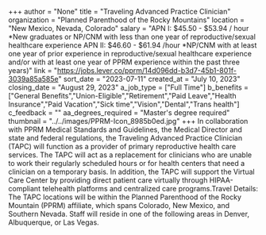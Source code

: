 +++
author = "None"
title = "Traveling Advanced Practice Clinician"
organization = "Planned Parenthood of the Rocky Mountains"
location = "New Mexico, Nevada, Colorado"
salary = "APN I: $45.50 - $53.94 / hour *New graduates or NP/CNM with less than one year of reproductive/sexual healthcare experience APN II: $46.60 - $61.94 /hour *NP/CNM with at least one year of prior experience in reproductive/sexual healthcare experience and/or with at least one year of PPRM experience within the past three years)"
link = "https://jobs.lever.co/pprm/14d096dd-b3d7-45b1-801f-3039a85a585e"
sort_date = "2023-07-11"
created_at = "July 10, 2023"
closing_date = "August 29, 2023"
a_job_type = ["Full Time"]
b_benefits = ["General Benefits","Union-Eligible","Retirement","Paid Leave","Health Insurance","Paid Vacation","Sick time","Vision","Dental","Trans health"]
c_feedback = ""
aa_degrees_required = "Master's degree required"
thumbnail = "../../images/PPRM-Icon_8985b0ed.jpg"
+++
In collaboration with PPRM Medical Standards and Guidelines, the Medical Director and state and federal regulations, the Traveling Advanced Practice Clinician (TAPC) will function as a provider of primary reproductive health care services. The TAPC will act as a replacement for clinicians who are unable to work their regularly scheduled hours or for health centers that need a clinician on a temporary basis. In addition, the TAPC will support the Virtual Care Center by providing direct patient care virtually through HIPAA-compliant telehealth platforms and centralized care programs.Travel Details: The TAPC locations will be within the Planned Parenthood of the Rocky Mountain (PPRM) affiliate, which spans Colorado, New Mexico, and Southern Nevada. Staff will reside in one of the following areas in Denver, Albuquerque, or Las Vegas.